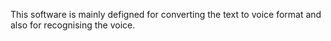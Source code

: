 This software is mainly defigned for converting the text to voice format and also for recognising the voice.
